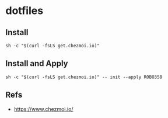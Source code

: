 # dotfiles

## Install

`sh -c "$(curl -fsLS get.chezmoi.io)"`

## Install and Apply

`sh -c "$(curl -fsLS get.chezmoi.io)" -- init --apply ROBO358`

## Refs

- https://www.chezmoi.io/
